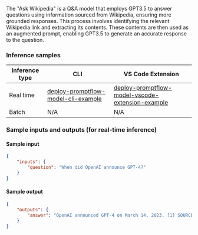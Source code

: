 The "Ask Wikipedia" is a Q&A model that employs GPT3.5 to answer questions using information sourced from Wikipedia, ensuring more grounded responses. This process involves identifying the relevant Wikipedia link and extracting its contents. These contents are then used as an augmented prompt, enabling GPT3.5 to generate an accurate response to the question.


### Inference samples

Inference type|CLI|VS Code Extension
|--|--|--|
Real time|<a href="https://microsoft.github.io/promptflow/how-to-guides/deploy-a-flow/index.html" target="_blank">deploy-promptflow-model-cli-example</a>|<a href="https://microsoft.github.io/promptflow/how-to-guides/deploy-a-flow/index.html" target="_blank">deploy-promptflow-model-vscode-extension-example</a>
Batch | N/A | N/A

### Sample inputs and outputs (for real-time inference)

#### Sample input
```json
{
    "inputs": {
        "question": "When did OpenAI announce GPT-4?"
    }
}
```

#### Sample output
```json
{
    "outputs": {
        "answer": "OpenAI announced GPT-4 on March 14, 2023. [1] SOURCES: [1] https://en.wikipedia.org/w/index.php?search=GPT-4"
    }
}
```